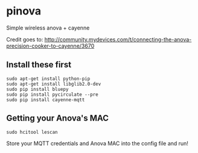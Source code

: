# pinova
Simple wireless anova + cayenne

Credit goes to: http://community.mydevices.com/t/connecting-the-anova-precision-cooker-to-cayenne/3670

## Install these first
```
sudo apt-get install python-pip
sudo apt-get install libglib2.0-dev
sudo pip install bluepy
sudo pip install pycirculate --pre
sudo pip install cayenne-mqtt
```

## Getting your Anova's MAC
`sudo hcitool lescan`

Store your MQTT credentials and Anova MAC into the config file and run!
